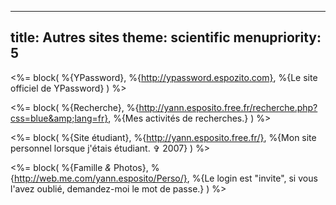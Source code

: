 -----
title: Autres sites
theme: scientific
menupriority: 5
-----
<%= block( %{YPassword}, 
    %{http://ypassword.espozito.com}, 
    %{Le site officiel de YPassword} 
) %>

<%= block( %{Recherche}, 
    %{http://yann.esposito.free.fr/recherche.php?css=blue&amp;lang=fr}, 
    %{Mes activités de recherches.} 
) %>

<%= block( %{Site étudiant}, 
    %{http://yann.esposito.free.fr/}, 
    %{Mon site personnel lorsque j'étais étudiant. &#x271E; 2007} 
) %>

<%= block( %{Famille <em>&amp;</em> Photos}, 
    %{http://web.me.com/yann.esposito/Perso/}, 
    %{Le login est "invite", si vous l'avez oublié, demandez-moi le mot de passe.} 
) %>

<div class="flush"></div>
